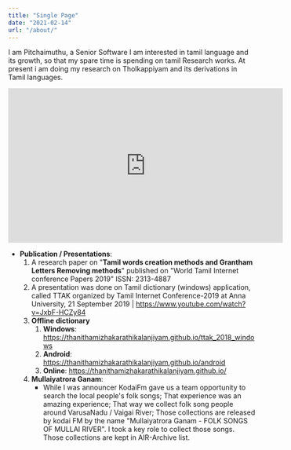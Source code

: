 ```yaml
---
title: "Single Page"
date: "2021-02-14"
url: "/about/"
---
```


I am Pitchaimuthu, a Senior Software  I am interested in tamil language and its growth, so that my spare time is spending on tamil Research works. At present i am doing my research on Tholkappiyam and its derivations in Tamil languages.

<iframe width="560" height="315" src="https://www.youtube.com/embed/JxbF-HCZy84" title="YouTube video player" frameborder="0" allow="accelerometer; autoplay; clipboard-write; encrypted-media; gyroscope; picture-in-picture" allowfullscreen></iframe>

* **Publication / Presentations**:
    1. A research paper on "**Tamil words creation methods and Grantham Letters Removing methods**" published on "World Tamil Internet conference Papers 2019" ISSN: 2313-4887
    2. A presentation was done on Tamil dictionary (windows) application, called TTAK organized by Tamil Internet Conference-2019 at Anna University, 21 September 2019 | https://www.youtube.com/watch?v=JxbF-HCZy84
    3. **Offline dictionary** 
       1. **Windows**: https://thanithamizhakarathikalanjiyam.github.io/ttak_2018_windows
       2. **Android**: https://thanithamizhakarathikalanjiyam.github.io/android
       3. **Online**: https://thanithamizhakarathikalanjiyam.github.io/
    4. **Mullaiyatrora Ganam**:
       - While I was announcer KodaiFm gave us a team opportunity to search the local people's folk songs; That experience was an amazing experience; That way we collect folk song people around VarusaNadu / Vaigai River; Those collections are released by kodai FM by the name "Mullaiyatrora Ganam - FOLK SONGS OF MULLAI RIVER". I took a key role to collect those songs. Those collections are kept in AIR-Archive list.
